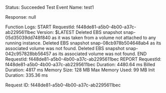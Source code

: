 Status: Succeeded
Test Event Name: test1

Response:
null

Function Logs:
START RequestId: f448de81-a5b0-4b00-a37c-ab2295611bec Version: $LATEST
Deleted EBS snapshot snap-05d35039dd748f840 as it was taken from a volume not attached to any running instance.
Deleted EBS snapshot snap-08cb978b504648ab4 as its associated volume was not found.
Deleted EBS snapshot snap-042c957828bb56457 as its associated volume was not found.
END RequestId: f448de81-a5b0-4b00-a37c-ab2295611bec
REPORT RequestId: f448de81-a5b0-4b00-a37c-ab2295611bec	Duration: 4480.64 ms	Billed Duration: 4817 ms	Memory Size: 128 MB	Max Memory Used: 99 MB	Init Duration: 335.36 ms

Request ID: f448de81-a5b0-4b00-a37c-ab2295611bec